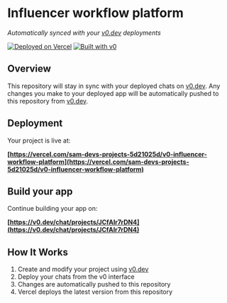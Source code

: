 # Influencer workflow platform

*Automatically synced with your [v0.dev](https://v0.dev) deployments*

[![Deployed on Vercel](https://img.shields.io/badge/Deployed%20on-Vercel-black?style=for-the-badge&logo=vercel)](https://vercel.com/sam-devs-projects-5d21025d/v0-influencer-workflow-platform)
[![Built with v0](https://img.shields.io/badge/Built%20with-v0.dev-black?style=for-the-badge)](https://v0.dev/chat/projects/JCfAIr7rDN4)

## Overview

This repository will stay in sync with your deployed chats on [v0.dev](https://v0.dev).
Any changes you make to your deployed app will be automatically pushed to this repository from [v0.dev](https://v0.dev).

## Deployment

Your project is live at:

**[https://vercel.com/sam-devs-projects-5d21025d/v0-influencer-workflow-platform](https://vercel.com/sam-devs-projects-5d21025d/v0-influencer-workflow-platform)**

## Build your app

Continue building your app on:

**[https://v0.dev/chat/projects/JCfAIr7rDN4](https://v0.dev/chat/projects/JCfAIr7rDN4)**

## How It Works

1. Create and modify your project using [v0.dev](https://v0.dev)
2. Deploy your chats from the v0 interface
3. Changes are automatically pushed to this repository
4. Vercel deploys the latest version from this repository